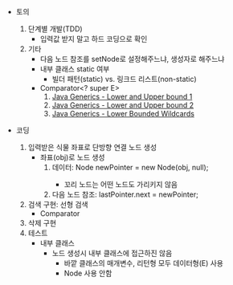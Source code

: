 * 토의
	1. 단계별 개발(TDD)
		* 입력값 받지 말고 하드 코딩으로 확인
	2. 기타
		* 다음 노드 참조를 setNode로 설정해주느냐, 생성자로 해주느냐
		* 내부 클래스 static 여부
			* 빌더 패턴(static) vs. 링크드 리스트(non-static)
		* Comparator<? super E>
			1. [Java Generics - Lower and Upper bound 1](http://egloos.zum.com/ryukato/v/1182733)
			2. [Java Generics - Lower and Upper bound 2](https://tudip.com/blog-post/java-generics-lower-upper-bound/)
			3. [Java Generics - Lower Bounded Wildcards](https://www.tutorialspoint.com/java_generics/java_generics_lower_bounded.htm)
 
* 코딩
	1. 입력받은 식물 좌표로 단방향 연결 노드 생성
		* 좌표(obj)로 노드 생성
			1. 데이터: Node<E> newPointer = new Node(obj, null);
				* 꼬리 노드는 어떤 노드도 가리키지 않음
			2. 다음 노드 참조: lastPointer.next = newPointer;
	2. 검색 구현: 선형 검색
		* Comparator
	3. 삭제 구현
	4. 테스트
		* 내부 클래스
			* 노드 생성시 내부 클래스에 접근하진 않음
				* 바깥 클래스의 매개변수, 리턴형 모두 데이터형(E) 사용
				* Node<E> 사용 안함